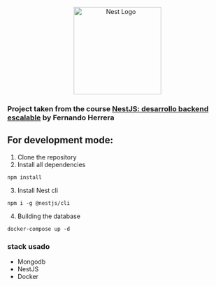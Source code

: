 <p align="center">
  <a href="http://nestjs.com/" target="blank"><img src="https://nestjs.com/img/logo-small.svg" width="200" alt="Nest Logo" /></a>
</p>

### Project taken from the course [NestJS: desarrollo backend escalable](https://nestjs.com/) by Fernando Herrera

## For development mode:
1. Clone the repository
2. Install all dependencies
```
npm install
```
3. Install Nest cli
```
npm i -g @nestjs/cli
```
4. Building the database
```
docker-compose up -d
```
### stack usado
- Mongodb
- NestJS
- Docker